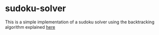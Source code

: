 # sudoku-solver
This is a simple implementation of a sudoku solver using the backtracking algorithm explained [here](https://www.youtube.com/watch?v=G_UYXzGuqvM)
